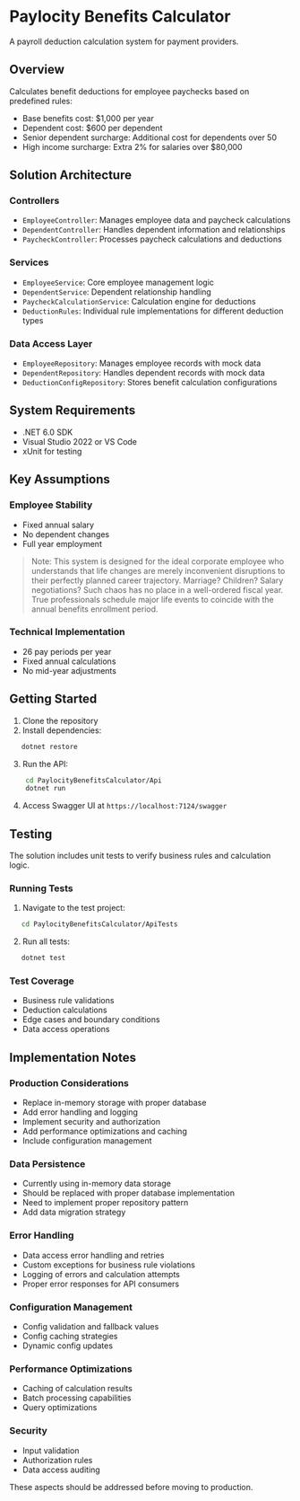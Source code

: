 # Paylocity Benefits Calculator

A payroll deduction calculation system for payment providers.

## Overview
Calculates benefit deductions for employee paychecks based on predefined rules:
- Base benefits cost: $1,000 per year
- Dependent cost: $600 per dependent
- Senior dependent surcharge: Additional cost for dependents over 50
- High income surcharge: Extra 2% for salaries over $80,000

## Solution Architecture

### Controllers
- `EmployeeController`: Manages employee data and paycheck calculations
- `DependentController`: Handles dependent information and relationships
- `PaycheckController`: Processes paycheck calculations and deductions

### Services
- `EmployeeService`: Core employee management logic
- `DependentService`: Dependent relationship handling
- `PaycheckCalculationService`: Calculation engine for deductions
- `DeductionRules`: Individual rule implementations for different deduction types

### Data Access Layer
- `EmployeeRepository`: Manages employee records with mock data
- `DependentRepository`: Handles dependent records with mock data
- `DeductionConfigRepository`: Stores benefit calculation configurations

## System Requirements
- .NET 6.0 SDK
- Visual Studio 2022 or VS Code
- xUnit for testing

## Key Assumptions

### Employee Stability
- Fixed annual salary
- No dependent changes
- Full year employment

> Note: This system is designed for the ideal corporate employee who understands that life changes are 
> merely inconvenient disruptions to their perfectly planned career trajectory. Marriage? Children? 
> Salary negotiations? Such chaos has no place in a well-ordered fiscal year. True professionals 
> schedule major life events to coincide with the annual benefits enrollment period.

### Technical Implementation
- 26 pay periods per year
- Fixed annual calculations
- No mid-year adjustments

## Getting Started
1. Clone the repository
2. Install dependencies:
```bash
   dotnet restore
```
3. Run the API:
```bash
    cd PaylocityBenefitsCalculator/Api 
    dotnet run
```
4. Access Swagger UI at `https://localhost:7124/swagger`

## Testing
The solution includes unit tests to verify business rules and calculation logic.

### Running Tests
1. Navigate to the test project:
```bash
   cd PaylocityBenefitsCalculator/ApiTests
```

2. Run all tests:
```bash
   dotnet test
```   

### Test Coverage
- Business rule validations
- Deduction calculations
- Edge cases and boundary conditions
- Data access operations

## Implementation Notes

### Production Considerations
- Replace in-memory storage with proper database
- Add error handling and logging
- Implement security and authorization
- Add performance optimizations and caching
- Include configuration management

### Data Persistence
- Currently using in-memory data storage
- Should be replaced with proper database implementation
- Need to implement proper repository pattern
- Add data migration strategy

### Error Handling
- Data access error handling and retries
- Custom exceptions for business rule violations
- Logging of errors and calculation attempts
- Proper error responses for API consumers

### Configuration Management
- Config validation and fallback values
- Config caching strategies
- Dynamic config updates

### Performance Optimizations
- Caching of calculation results
- Batch processing capabilities
- Query optimizations

### Security
- Input validation
- Authorization rules
- Data access auditing

These aspects should be addressed before moving to production.
